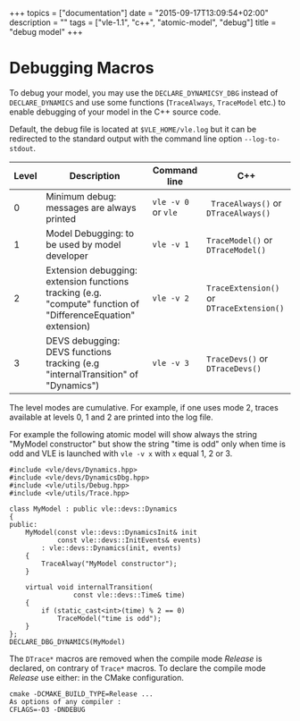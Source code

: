 +++
topics = ["documentation"]
date = "2015-09-17T13:09:54+02:00"
description = ""
tags = ["vle-1.1", "c++", "atomic-model", "debug"]
title = "debug model"
+++

# Debugging Macros

To debug your model, you may use the `DECLARE_DYNAMICSY_DBG` instead of
`DECLARE_DYNAMICS` and use some functions (`TraceAlways`, `TraceModel` etc.) to
enable debugging of your model in the C++ source code.

Default, the debug file is located at `$VLE_HOME/vle.log` but it can be
redirected to the standard output with the command line option `--log-to-
stdout`.

| Level | Description | Command line | C++ |
| ----- | ----------- | ------------ | --- |
| 0 | Minimum debug: messages are always printed | `vle -v 0` or `vle` | ` TraceAlways()` or `DTraceAlways()` |
| 1 | Model Debugging: to be used by model developer | `vle -v 1` |    `TraceModel()` or `DTraceModel()` |
| 2 | Extension debugging: extension functions tracking (e.g. "compute" function of "DifferenceEquation" extension) | `vle -v 2` | `TraceExtension()` or `DTraceExtension()` |
| 3 | DEVS debugging: DEVS functions tracking (e.g "internalTransition" of "Dynamics") | `vle -v 3` | `TraceDevs()` or `DTraceDevs()` |

The level modes are cumulative. For example, if one uses mode 2, traces
available at levels 0, 1 and 2 are printed into the log file.

For example the following atomic model will show always the string "MyModel
constructor" but show the string "time is odd" only when time is odd and VLE is
launched with `vle -v x` with `x` equal 1, 2 or 3.

    #include <vle/devs/Dynamics.hpp>
    #include <vle/devs/DynamicsDbg.hpp>
    #include <vle/utils/Debug.hpp>
    #include <vle/utils/Trace.hpp>

    class MyModel : public vle::devs::Dynamics
    {
    public:
        MyModel(const vle::devs::DynamicsInit& init
                const vle::devs::InitEvents& events)
            : vle::devs::Dynamics(init, events)
        {
            TraceAlway("MyModel constructor");
        }

        virtual void internalTransition(
                    const vle::devs::Time& time)
        {
            if (static_cast<int>(time) % 2 == 0)
                TraceModel("time is odd");
        }
    };
    DECLARE_DBG_DYNAMICS(MyModel)

The `DTrace*` macros are removed when the compile mode *Release* is declared, on
contrary of `Trace*` macros. To declare the compile mode *Release* use either:
in the CMake configuration.

    cmake -DCMAKE_BUILD_TYPE=Release ...
    As options of any compiler :
    CFLAGS=-O3 -DNDEBUG
